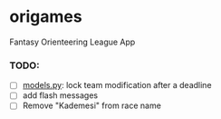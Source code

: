 # origames
Fantasy Orienteering League App

### TODO:
- [ ] [models.py](league/models.py): lock team modification after a deadline
- [ ] add flash messages
- [ ] Remove "Kademesi" from race name
